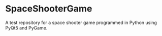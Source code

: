 # SpaceShooterGame
A test repository for a space shooter game programmed in Python using PyQt5 and PyGame.
